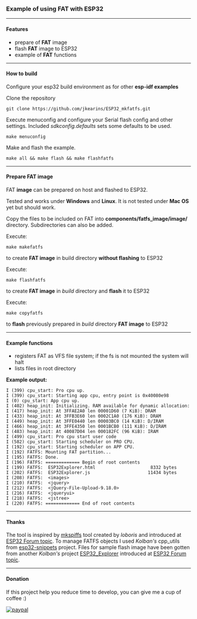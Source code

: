 ### Example of using **FAT** with ESP32

---

#### Features

* prepare of **FAT** image
* flash **FAT** image to ESP32
* example of **FAT** functions

---

#### How to build

Configure your esp32 build environment as for other **esp-idf examples**

Clone the repository

`git clone https://github.com/jkearins/ESP32_mkfatfs.git`

Execute menuconfig and configure your Serial flash config and other settings. Included *sdkconfig.defaults* sets some defaults to be used.

`make menuconfig`

Make and flash the example.

`make all && make flash && make flashfatfs`

---

#### Prepare **FAT** image

FAT **image** can be prepared on host and flashed to ESP32.

Tested and works under **Windows** and **Linux**.
It is not tested under **Mac OS** yet but should work.

Copy the files to be included on FAT into **components/fatfs_image/image/** directory. Subdirectories can also be added.

Execute:

`make makefatfs`

to create **FAT image** in build directory **without flashing** to ESP32

Execute:

`make flashfatfs`

to create **FAT image** in *build* directory and **flash** it to ESP32

Execute:

`make copyfatfs`

to **flash** previously prepared in *build* directory **FAT image** to ESP32

---

#### Example functions

* registers FAT as VFS file system; if the fs is not mounted the system will halt
* lists files in root directory


**Example output:**

```
I (399) cpu_start: Pro cpu up.
I (399) cpu_start: Starting app cpu, entry point is 0x40080e98
I (0) cpu_start: App cpu up.
I (402) heap_init: Initializing. RAM available for dynamic allocation:
I (417) heap_init: At 3FFAE2A0 len 00001D60 (7 KiB): DRAM
I (433) heap_init: At 3FFB3E60 len 0002C1A0 (176 KiB): DRAM
I (449) heap_init: At 3FFE0440 len 00003BC0 (14 KiB): D/IRAM
I (466) heap_init: At 3FFE4350 len 0001BCB0 (111 KiB): D/IRAM
I (483) heap_init: At 40087D04 len 000182FC (96 KiB): IRAM
I (499) cpu_start: Pro cpu start user code
I (582) cpu_start: Starting scheduler on PRO CPU.
I (192) cpu_start: Starting scheduler on APP CPU.
I (192) FATFS: Mounting FAT partition...
I (195) FATFS: Done.
I (196) FATFS: ============= Begin of root contents
I (199) FATFS: 	ESP32Explorer.html              	   8332 bytes
I (202) FATFS: 	ESP32Explorer.js                	  11434 bytes
I (208) FATFS: 	<images>
I (210) FATFS: 	<jquery>
I (212) FATFS: 	<jQuery-File-Upload-9.18.0>
I (216) FATFS: 	<jqueryui>
I (218) FATFS: 	<jstree>
I (220) FATFS: ============= End of root contents

```

---

#### Thanks

The tool is inspired by [mkspiffs](https://github.com/loboris/ESP32_spiffs_example) tool created by *loboris* and introduced at [ESP32 Forum topic](https://esp32.com/viewtopic.php?f=18&t=1901).
To manage FATFS objects I used *Kolban's* cpp_utils from [esp32-snippets](https://github.com/nkolban/esp32-snippets.git) project.
Files for sample flash image have been gotten from another *Kolban's* project [ESP32_Explorer](https://github.com/nkolban/ESP32_Explorer.git) introduced at [ESP32 Forum topic](https://esp32.com/viewtopic.php?f=17&t=2977).

---

#### Donation
If this project help you reduce time to develop, you can give me a cup of coffee :) 

[![paypal](https://www.paypalobjects.com/en_US/i/btn/btn_donateCC_LG.gif)](https://www.paypal.com/cgi-bin/webscr?cmd=_s-xclick&hosted_button_id=7M97FBCS5P9RA)
